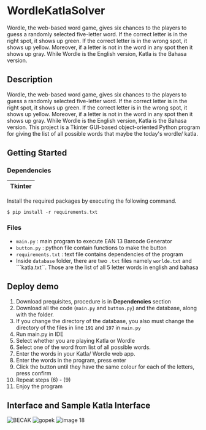 # WordleKatlaSolver
Wordle, the web-based word game, gives six chances to the players to guess a randomly selected five-letter word. If the correct letter is in the right spot, it shows up green. If the correct letter is in the wrong spot, it shows up yellow. Moreover, if a letter is not in the word in any spot then it shows up gray. While Wordle is the English version, Katla is the Bahasa version. 

## Description
Wordle, the web-based word game, gives six chances to the players to guess a randomly selected five-letter word. If the correct letter is in the right spot, it shows up green. If the correct letter is in the wrong spot, it shows up yellow. Moreover, if a letter is not in the word in any spot then it shows up gray. While Wordle is the English version, Katla is the Bahasa version. This project is a Tkinter GUI-based object-oriented Python program for giving the list of all possible words that maybe the today's wordle/ katla.

## Getting Started
### Dependencies
| Tkinter       |
| ------------- |

Install the required packages by executing the following command.

```$ pip install -r requirements.txt```

### Files
- ```main.py``` : main program to execute EAN 13 Barcode Generator
- ```button.py``` : python file contain functions to make the button
- ```requirements.txt``` : text file contains dependencies of the program
- Inside ```database``` folder, there are two ```.txt``` files namely ```worlde.txt``` and ```katla.txt``. Those are the list of all 5 letter words in english and bahasa

## Deploy demo
1. Download prequisites, procedure is in **Dependencies** section
2. Download all the code (```main.py``` and ```button.py```) and the database, along with the folder.
3. If you change the directory of the database, you also must change the directory of the files in line ```191``` and ```197``` in ```main.py```
4. Run main.py in IDE
5. Select whether you are playing Katla or Wordle
6. Select one of the word from list of all possible words.
7. Enter the words in your Katla/ Wordle web app.
8. Enter the words in the program, press enter
9. Click the button until they have the same colour for each of the letters, press confirm
10. Repeat steps (6) - (9)
11. Enjoy the program

## Interface and Sample Katla Interface
![BECAK](https://user-images.githubusercontent.com/101693218/171098873-d0e07089-e45e-4014-af7b-a6f2d4a0c53b.png)
![gopek](https://user-images.githubusercontent.com/101693218/171099029-981c5b99-f663-48d3-be4a-86fb9a50f40c.png)
![image 18](https://user-images.githubusercontent.com/101693218/171098930-766e8724-efdc-4033-89df-ca1f09aa474e.png)
